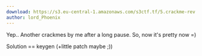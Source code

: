 ```yaml
---
download: https://s3.eu-central-1.amazonaws.com/s3ctf.tf/5.crackme-rev.zip
author: lord_Phoenix
---
```

Yep.. Another crackmes by me after a long pause. So, now it's pretty now =)

Solution == keygen (+little patch maybe ;))
